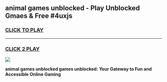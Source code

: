 
## animal games unblocked - Play Unblocked Gmaes & Free #4uxjs
<h3>
<a href="https://news.freeplayer.one?title=animal_games_unblocked&ref=24F">CLICK TO PLAY</a></h3>
<hr>

<h3>
<a href="https://news.freeplayer.one?title=animal_games_unblocked&ref=24F">CLICK 2 PLAY</a>
  
</h3>

<a href="https://news.freeplayer.one?title=animal_games_unblocked&ref=24F/"><img src="https://clearcache.store/games.png"></a>


**animal games unblocked games unblocked: Your Gateway to Fun and Accessible Online Gaming**
